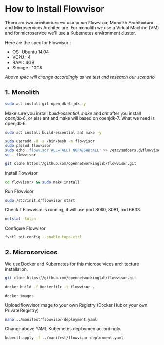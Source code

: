 # How to Install Flowvisor

There are two architecture we use to run Flowvisor, Monolith Architecture and Microservices Architecture. For monolith we use a Virtual Machine (VM) and for microservice we'll use a Kubernetes environment cluster.

Here are the spec for Flowvisor :
- OS : Ubuntu 14.04
- VCPU : 4
- RAM : 4GB
- Storage : 10GB

<em>Above spec will change accordingly as we test and research our scenario</em>

## 1. Monolith

```bash
sudo apt install git openjdk-6-jdk -y
```
Make sure you install <em>build-essential</em>, <em>make</em> and <em>ant</em> after you install <em>openjdk-6</em>, or else ant and make will based on openjdk-7. What we need is openjdk-6.

```bash
sudo apt install build-essential ant make -y
```

```bash
sudo useradd -U -s /bin/bash -m flowvisor
sudo passwd flowvisor
sudo echo 'flowvisor ALL=(ALL) NOPASSWD:ALL' >> /etc/sudoers.d/flowvisor
su - flowvisor
```

```bash
git clone https://github.com/opennetworkinglab/flowvisor.git
```

Install Flowvisor
```bash
cd flowvisor/ && sudo make install
```

Run Flowvisor
```bash
sudo /etc/init.d/flowvisor start
```

Check if Flowvisor is running, it will use port 8080, 8081, and 6633.
```bash
netstat -tulpn
```

Configure Flowvisor
```bash
fvctl set-config --enable-topo-ctrl
```

## 2. Microservices

We use Docker and Kubernetes for this microservices architecture installation.

```bash
git clone https://github.com/opennetworkinglab/flowvisor.git
```

```bash
docker build -f Dockerfile -t flowvisor .
```
```bash
docker images
```

Upload flowvisor image to your own Registry (Docker Hub or your own Private Registry)
```bash
nano ../manifest/flowvisor-deployment.yaml
```
Change above YAML Kubernetes deploymen accordingly.
```bash
kubectl apply -f ../manifest/flowvisor-deployment.yaml
```